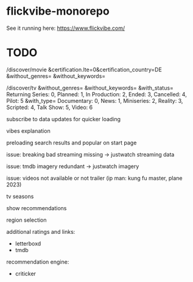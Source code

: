 # flickvibe-monorepo

See it running here: https://www.flickvibe.com/

# TODO

/discover/movie
&certification.lte=0&certification_country=DE
&without_genres=
&without_keywords=

/discover/tv
&without_genres=
&without_keywords=
&with_status=
Returning Series: 0, Planned: 1, In Production: 2, Ended: 3, Cancelled: 4, Pilot: 5
&with_type=
Documentary: 0, News: 1, Miniseries: 2, Reality: 3, Scripted: 4, Talk Show: 5, Video: 6

subscribe to data updates for quicker loading

vibes explanation

preloading search results and popular on start page

issue: breaking bad streaming missing -> justwatch streaming data

issue: tmdb imagery redundant -> justwatch imagery

issue: videos not available or not trailer (ip man: kung fu master, plane 2023)

tv seasons

show recommendations

region selection

additional ratings and links:
* letterboxd
* tmdb

recommendation engine:
* criticker



